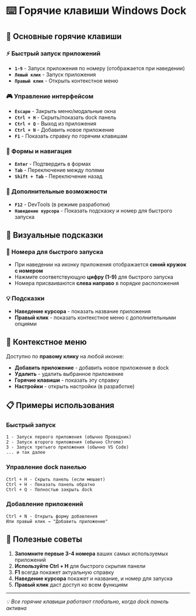 # ⌨️ Горячие клавиши Windows Dock

## 🎯 Основные горячие клавиши

### ⚡ Быстрый запуск приложений
- **`1-9`** - Запуск приложения по номеру (отображается при наведении)
- **`Левый клик`** - Запуск приложения
- **`Правый клик`** - Открыть контекстное меню

### 🎮 Управление интерфейсом
- **`Escape`** - Закрыть меню/модальные окна
- **`Ctrl + H`** - Скрыть/показать dock панель
- **`Ctrl + Q`** - Выход из приложения
- **`Ctrl + N`** - Добавить новое приложение
- **`F1`** - Показать справку по горячим клавишам

### 📝 Формы и навигация
- **`Enter`** - Подтвердить в формах
- **`Tab`** - Переключение между полями
- **`Shift + Tab`** - Переключение назад

### 🔧 Дополнительные возможности
- **`F12`** - DevTools (в режиме разработки)
- **`Наведение курсора`** - Показать подсказку и номер для быстрого запуска

## 🎨 Визуальные подсказки

### 🔢 Номера для быстрого запуска
- При наведении на иконку приложения отображается **синий кружок с номером**
- Нажмите соответствующую **цифру (1-9)** для быстрого запуска
- Номера присваиваются **слева направо** в порядке расположения

### 💡 Подсказки
- **Наведение курсора** - показать название приложения
- **Правый клик** - показать контекстное меню с дополнительными опциями

## 🚀 Контекстное меню

Доступно по **правому клику** на любой иконке:
- **Добавить приложение** - добавить новое приложение в dock
- **Удалить** - удалить выбранное приложение
- **Горячие клавиши** - показать эту справку
- **Настройки** - открыть настройки (в разработке)

## 📋 Примеры использования

### Быстрый запуск
```
1 - Запуск первого приложения (обычно Проводник)
2 - Запуск второго приложения (обычно Chrome)
3 - Запуск третьего приложения (обычно VS Code)
... и так далее
```

### Управление dock панелью
```
Ctrl + H - Скрыть панель (если мешает)
Ctrl + H - Показать панель обратно
Ctrl + Q - Полностью закрыть dock
```

### Добавление приложений
```
Ctrl + N - Открыть форму добавления
Или правый клик → "Добавить приложение"
```

## 🎯 Полезные советы

1. **Запомните первые 3-4 номера** ваших самых используемых приложений
2. **Используйте Ctrl + H** для быстрого скрытия панели
3. **F1** всегда покажет актуальную справку
4. **Наведение курсора** покажет и название, и номер для запуска
5. **Правый клик** даст доступ ко всем функциям

---

*💡 Все горячие клавиши работают глобально, когда dock панель активна* 